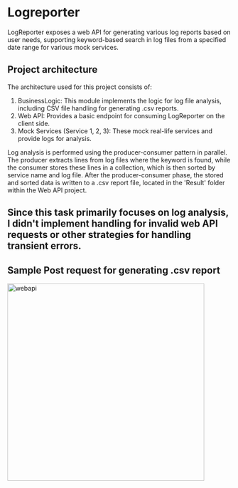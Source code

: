 # Logreporter
LogReporter exposes a web API for generating various log reports based on user needs, supporting keyword-based search in log files from a specified date range for various mock services.

## Project architecture

The architecture used for this project consists of:
1. BusinessLogic: This module implements the logic for log file analysis, including CSV file handling for generating .csv reports.
2. Web API: Provides a basic endpoint for consuming LogReporter on the client side.
3. Mock Services (Service 1, 2, 3): These mock real-life services and provide logs for analysis.

Log analysis is performed using the producer-consumer pattern in parallel. The producer extracts lines from log files where the keyword is found, while the consumer stores these lines in a collection, which is then sorted by service name and log file.
After the producer-consumer phase, the stored and sorted data is written to a .csv report file, located in the 'Result' folder within the Web API project.

## Since this task primarily focuses on log analysis, I didn't implement handling for invalid web API requests or other strategies for handling transient errors.

## Sample Post request for generating .csv report

<img width="443" alt="webapi" src="https://github.com/NebojsaMarjanovic/LogReporter/assets/74599737/a382d329-0ae1-4e1c-933d-45ac24c76e36">


